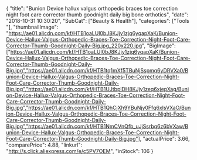 {
	"title": "Bunion Device hallux valgus orthopedic braces toe correction night foot care corrector thumb goodnight daily big bone orthotics",
	"date": "2018-10-31 10:30:20",
	"SubCat": ["Beauty & Health"],
	"categories": ["Tools "],
	"thumbnailImage": "https://ae01.alicdn.com/kf/HTB1oaLUl0bJ8KJjy1zjq6yqapXaK/Bunion-Device-Hallux-Valgus-Orthopedic-Braces-Toe-Correction-Night-Foot-Care-Corrector-Thumb-Goodnight-Daily-Big.jpg_220x220.jpg",
	"BigImage": ["https://ae01.alicdn.com/kf/HTB1oaLUl0bJ8KJjy1zjq6yqapXaK/Bunion-Device-Hallux-Valgus-Orthopedic-Braces-Toe-Correction-Night-Foot-Care-Corrector-Thumb-Goodnight-Daily-Big.jpg","https://ae01.alicdn.com/kf/HTB1tq1mXf5TBuNjSspmq6yDRVXa0/Bunion-Device-Hallux-Valgus-Orthopedic-Braces-Toe-Correction-Night-Foot-Care-Corrector-Thumb-Goodnight-Daily-Big.jpg","https://ae01.alicdn.com/kf/HTB1UJtbplDH8KJjy1zeq6xjepXag/Bunion-Device-Hallux-Valgus-Orthopedic-Braces-Toe-Correction-Night-Foot-Care-Corrector-Thumb-Goodnight-Daily-Big.jpg","https://ae01.alicdn.com/kf/HTB1QhCjXh9YBuNjy0Ffq6xIsVXaO/Bunion-Device-Hallux-Valgus-Orthopedic-Braces-Toe-Correction-Night-Foot-Care-Corrector-Thumb-Goodnight-Daily-Big.jpg","https://ae01.alicdn.com/kf/HTB1NmCVnQfb_uJjSsrbq6z6bVXaw/Bunion-Device-Hallux-Valgus-Orthopedic-Braces-Toe-Correction-Night-Foot-Care-Corrector-Thumb-Goodnight-Daily-Big.jpg"],
	"actualPrice": 3.66,
	"comparePrice": 4.88,
	"linkurl": "http://s.click.aliexpress.com/e/c5PV7OEM",
	"inStock": 106
}
